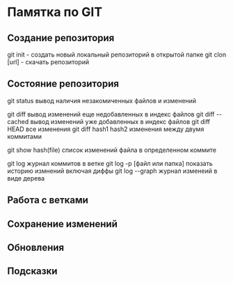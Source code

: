 # Памятка по GIT
## Создание репозитория
git init  - создать новый локальный репозиторий в открытой папке
git clon [url] - скачать репозиторий
## Состояние репозитория
git status вывод наличия незакомиченных файлов и изменений

git diff вывод изменений еще недобавленных в индекс файлов
git diff --cached вывод изменений уже добавленных в индекс файлов
git diff HEAD все изменения
git diff hash1 hash2 изменения между двумя коммитами

git show hash(file) список изменений файла в определенном коммите

git log журнал коммитов в ветке
git log -p [файл или папка] показать историю измнений включая диффы
git log --graph журнал изменеий в виде дерева

## Работа с ветками
## Сохранение изменений
## Обновления
## Подсказки